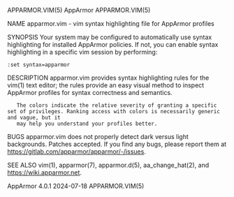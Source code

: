 APPARMOR.VIM(5)								   AppArmor							       APPARMOR.VIM(5)

NAME
       apparmor.vim - vim syntax highlighting file for AppArmor profiles

SYNOPSIS
       Your system may be configured to automatically use syntax highlighting for installed AppArmor policies. If not, you can enable syntax highlighting in a
       specific vim session by performing:

	:set syntax=apparmor

DESCRIPTION
       apparmor.vim provides syntax highlighting rules for the vim(1) text editor; the rules provide an easy visual method to inspect AppArmor profiles for
       syntax correctness and semantics.

       The colors indicate the relative severity of granting a specific set of privileges. Ranking access with colors is necessarily generic and vague, but it
       may help you understand your profiles better.

BUGS
       apparmor.vim does not properly detect dark versus light backgrounds.  Patches accepted. If you find any bugs, please report them at
       <https://gitlab.com/apparmor/apparmor/-/issues>.

SEE ALSO
       vim(1), apparmor(7), apparmor.d(5), aa_change_hat(2), and <https://wiki.apparmor.net>.

AppArmor 4.0.1								  2024-07-18							       APPARMOR.VIM(5)
